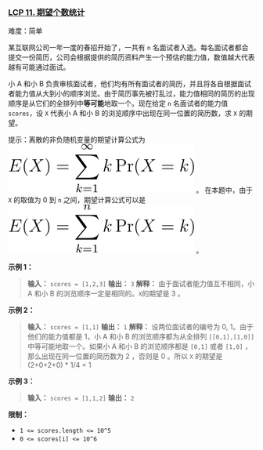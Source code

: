 ### [LCP 11. 期望个数统计](https://leetcode.cn/problems/qi-wang-ge-shu-tong-ji/)

难度：简单

某互联网公司一年一度的春招开始了，一共有 `n` 名面试者入选。每名面试者都会提交一份简历，公司会根据提供的简历资料产生一个预估的能力值，数值越大代表越有可能通过面试。

小 A 和小 B 负责审核面试者，他们均有所有面试者的简历，并且将各自根据面试者能力值从大到小的顺序浏览。由于简历事先被打乱过，能力值相同的简历的出现顺序是从它们的全排列中**等可能**地取一个。现在给定 `n` 名面试者的能力值 `scores`，设 `X` 代表小 A 和小 B 的浏览顺序中出现在同一位置的简历数，求 `X` 的期望。

提示：离散的非负随机变量的期望计算公式为
![](./assets/img/Question0011_01.svg)
。
在本题中，由于 `X` 的取值为 0 到 `n` 之间，期望计算公式可以是
![](./assets/img/Question0011_02.svg)
。

**示例 1：**

> **输入：** `scores = [1,2,3]`
> **输出：** `3`
> **解释：** 由于面试者能力值互不相同，小 A 和小 B 的浏览顺序一定是相同的。`X`的期望是 3 。

**示例 2：**

> **输入：** `scores = [1,1]`
> **输出：** `1`
> **解释：** 设两位面试者的编号为 0, 1。由于他们的能力值都是 1，小 A 和小 B 的浏览顺序都为从全排列 `[[0,1],[1,0]]` 中等可能地取一个。如果小 A 和小 B 的浏览顺序都是 `[0,1]` 或者 `[1,0]` ，那么出现在同一位置的简历数为 2 ，否则是 0 。所以 `X` 的期望是 (2+0+2+0) \* 1/4 = 1

**示例 3：**

> **输入：** `scores = [1,1,2]`
> **输出：** `2`

**限制：**

- `1 <= scores.length <= 10^5`
- `0 <= scores[i] <= 10^6`
